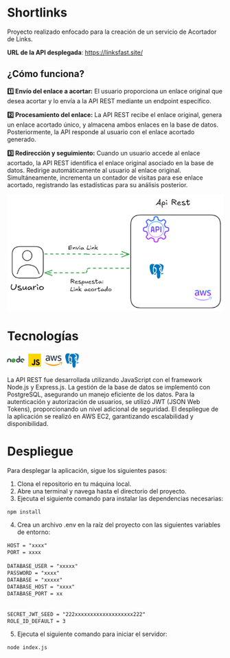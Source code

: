 # Shortlinks
Proyecto realizado enfocado para la creación de un servicio de Acortador de Links. 

**URL de la API desplegada**: <a href="https://linksfast.site/" target="_blank">https://linksfast.site/</a>

## ¿Cómo funciona?
**:one: Envío del enlace a acortar:**
    El usuario proporciona un enlace original que desea acortar y lo envía a la API REST mediante un endpoint específico.

**:two: Procesamiento del enlace:**
La API REST recibe el enlace original, genera un enlace acortado único, y almacena ambos enlaces en la base de datos.
Posteriormente, la API responde al usuario con el enlace acortado generado.

**:three: Redirección y seguimiento:**
Cuando un usuario accede al enlace acortado, la API REST identifica el enlace original asociado en la base de datos.
Redirige automáticamente al usuario al enlace original.
Simultáneamente, incrementa un contador de visitas para ese enlace acortado, registrando las estadísticas para su análisis posterior.

![alt text](./img/image.png)


# Tecnologías

<div>
    <img src="./img/nodejs.png" alt="Python" height="40px" width="40px">
    <img src="./img/js.png" alt="Python" height="40px" width="40px">
    <img src="./img/aws.png" alt="Python" height="40px" width="40px">
    <img src="./img/psql.png" alt="Python" height="40px" width="40px">
</div>

La API REST fue desarrollada utilizando JavaScript con el framework Node.js y Express.js. La gestión de la base de datos se implementó con PostgreSQL, asegurando un manejo eficiente de los datos. Para la autenticación y autorización de usuarios, se utilizó JWT (JSON Web Tokens), proporcionando un nivel adicional de seguridad. El despliegue de la aplicación se realizó en AWS EC2, garantizando escalabilidad y disponibilidad.

# Despliegue

Para desplegar la aplicación, sigue los siguientes pasos:

1. Clona el repositorio en tu máquina local.
2. Abre una terminal y navega hasta el directorio del proyecto.
3. Ejecuta el siguiente comando para instalar las dependencias necesarias:

```
npm install
```

4. Crea un archivo .env en la raíz del proyecto con las siguientes variables de entorno:

```
HOST = "xxxx"
PORT = xxxx

DATABASE_USER = "xxxxx"
PASSWORD = "xxxx"
DATABASE = "xxxxx"
DATABASE_HOST = "xxxx"
DATABASE_PORT = xx


SECRET_JWT_SEED = "222xxxxxxxxxxxxxxxxxxx222"
ROLE_ID_DEFAULT = 3

```

5. Ejecuta el siguiente comando para iniciar el servidor:

```
node index.js
```
